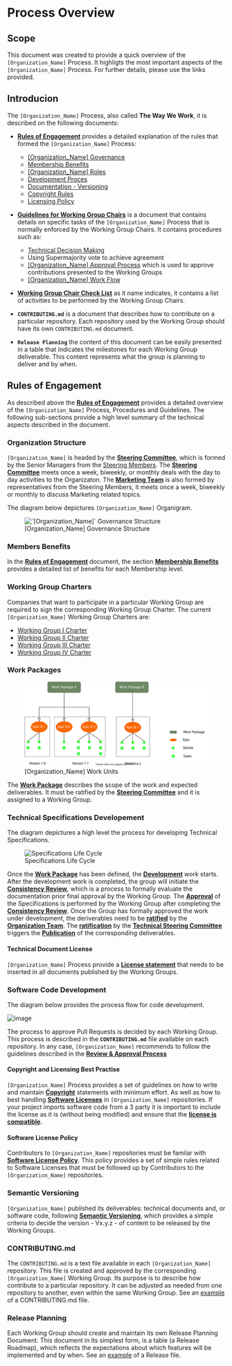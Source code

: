 # Process Overview

## Scope
This document was created to provide a quick overview of the `[Organization_Name]` Process. It highligts the most important aspects of the `[Organization_Name]` Process. For further details, please  use the links provided.

## Introducion
The `[Organization_Name]` Process, also called **The Way We Work**, it is described on the following documents:
* **[Rules of Engagement](./rules_of_engagement.md)** provides a detailed explanation of the rules that formed the `[Organization_Name]` Process:
  * [[Organization_Name] Governance](./rules_of_engagement.md#governance)
  * [Membership Benefits](./rules_of_engagement.md#membership-benefits)
  * [[Organization_Name] Roles](./rules_of_engagement.md#what-to-expect-from-the-organizataion-roles)
  * [Development Proces](./rules_of_engagement.md#process)
  * [Documentation - Versioning](./rules_of_engagement.md#documentation)
  * [Copyright Rules](./rules_of_engagement.md#copyright)
  * [Licensing Policy](./rules_of_engagement.md#licenses)

* **[Guidelines for Working Group Chairs](./guidelines-for-wg-chairs.md)** is a document that contains details on specific tasks of the `[Organization_Name]` Process that is normally  enforced by the Working Group Chairs. It contains procedures such as:
  * [Technical Decision Making](./guidelines-for-wg-chairs.md#technical-decision-making)
  * Using Supermajority vote to achieve agreement
  * [[Organization_Name] Approval Process](./guidelines-for-wg-chairs.md#omp-approval-process) which is used to approve contributions presented to the Working Groups 
  * [[Organization_Name] Work Flow](./guidelines-for-wg-chairs.md#github-flows)

* **[Working Group Chair Check List](./wg-chair-check-list.md)** as it name indicates, it contains a list of activities to be performed by the Working Group Chairs.

* **`CONTRIBUTING.md`** is a document that describes how to contribute on a particular repository. Each repository used by the Working Group should have its own `CONTRIBUTING.md` document.

* **`Release Planning`** the content of this document can be easily presented in a table that indicates the milestones for each Working Group deliverable. This content represents what the group is planning to deliver and by when.

## Rules of Engagement
As described above the **[Rules of Engagement](./rules_of_engagement.md)** provides a detailed overview of the `[Organization_Name]` Process, Procedures and Guidelines. 
The following sub-sections provide a high level summary of the technical aspects described in the document.

### Organization Structure
`[Organization_Name]` is headed by the **[Steering Committee](./rules_of_engagement.md#steering-committee)**, which is formed by the Senior Managers from the [Steering Members](https://open-manufacturing.org/). The **[Steering Committee](./rules_of_engagement.md#steering-committee)** meets once a week, biweekly, or monthly deals with the day to day activities to the Organizaton.
The **[Marketing Team](./rules_of_engagement.md#marketing-team)** is also formed by representatives from the Steering Members, it meets once a week, biweekly or monthly to discuss Marketing related topics.

The diagram below depictures `[Organization_Name]` Organigram.
<figure>
	<img src="images/omp_governance.svg" alt="`[Organization_Name]` Governance Structure">
	<figcaption>[Organization_Name] Governance Structure</figcaption>
</figure>

### Members Benefits
In the **[Rules of Engagement](./rules_of_engagement.md)** document, the section **[Membership Benefits](./rules_of_engagement.md#membership-benefits)** provides a detailed list of benefits for each Membership level.


### Working Group Charters
Companies that want to participate in a particular Working Group are required to sign the corresponding Working Group Charter. The current `[Organization_Name]` Working Group Charters are:

* [Working Group I Charter]()
* [Working Group II Charter]()
* [Working Group III Charter]()
* [Working Group IV Charter]()

### Work Packages
<figure>
	<img src="images/breakdown.svg" alt="[Organization_Name] Work Units">
	<figcaption>[Organization_Name] Work Units</figcaption>
</figure>

The **[Work Package](./rules_of_engagement.md#work-packages)** describes the scope of the work and expected deliverables. It must be ratified by the **[Steering Committee](./rules_of_engagement.md#steering-committee)** and it is assigned to a Working Group.

### Technical Specifications Developement
The diagram depictures a high level the process for developing Technical Specifications.

<figure>
	<img src="images/life_cycle.svg" alt="Specifications Life Cycle">
	<figcaption>Specifications Life Cycle</figcaption>
</figure>

Once the **[Work Package](./rules_of_engagement.md#work-packages)** has been defined, the **[Development](./rules_of_engagement.md#work-flow-for-technical-specifications-development)** work starts. After the development work is completed, the group will initiate the **[Consistency Review](./guidelines-for-wg-chairs.md#work-flow-for-technical-specifications-development)**, which is a process to formally evaluate the documentation prior final approval by the Working Group.
The **[Approval](./guidelines-for-wg-chairs.md#omp-approval-process)** of the Specifications is performed by the Working Group after completing the **[Consistency Review](./guidelines-for-wg-chairs.md#work-flow-for-technical-specifications-development)**.
Once the Group has formally approved the work under development, the deriverables need to be **[ratified](./guidelines-for-wg-chairs.md#work-flow-for-technical-specifications-development)** by the **[Organization Team](./rules_of_engagement.md#organization-team)**. The **[ratification](./guidelines-for-wg-chairs.md#work-flow-for-technical-specifications-development)** by the **[Technical Steering Committee](./rules_of_engagement.md#organization-team)** triggers the  **[Publication](./guidelines-for-wg-chairs.md#work-flow-for-technical-specifications-development)** of the corresponding deliverables.

#### Technical Document License
`[Organization_Name]` Process provide a **[License statement](./rules_of_engagement.md#technical-document-license)** that needs to be inserted in all documents published by the Working Groups.

### Software Code Development
The diagram below provides the process flow for code development.

![image](https://user-images.githubusercontent.com/3258579/136839210-fcd218ea-7227-407e-a5b2-4e4c555ad54d.png)

The process to approve Pull Requests is decided by each Working Group. This process is described in the **`CONTRIBUTING.md`** file available on each repository. In any case, `[Organization_Name]` recommends to follow the guidelines described in the **[Review & Approval Process](./guidelines-for-wg-chairs.md#[Organization_Name]-approval-process)**

#### Copyright and Licensing Best Practise
`[Organization_Name]` Process provides a set of guidelines on how to write and maintain **[Copyright](./rules_of_engagement.md#copyright)** statements with minimum effort. As well as how to best handling **[Software Licenses](./rules_of_engagement.md#licenses)** in `[Organization_Name]` repositories. If your project imports software code from a 3 party it is important to include the license as it is (without being modified) and ensure that the **[license is compatible](./rules_of_engagement.md#omp-software-license-policy)**.

#### Software License Policy
Contributors to `[Organization_Name]` repositories must be familar with **[Software License Policy](./rules_of_engagement.md#software-license-policy)**. This policy provides a set of simple rules related to Software Licenses that must be followed up by Contributors to the `[Organization_Name]` repositories.


### Semantic Versioning
`[Organization_Name]` published its deliverables: technical documents and, or software code, following **[Semantic Versioning](./rules_of_engagement.md#semantic-versioning)**, which provides a simple criteria to decide the version - Vx.y.z - of content to be released by the Working Groups.

### CONTRIBUTING.md
The `CONTRIBUTING.md` is a text file available in each `[Organization_Name]` repository. This file is created and approved by the corresponding `[Organization_Name]` Working Group. Its purpose is to describe how contribute to a particular repository. It can be adjusted as needed from one repository to another, even within the same Working Group. See an [example]() of a CONTRIBUTING.md file.

### Release Planning
Each Working Group should create and maintain its own Release Planning Document. This document in its simplest form, is a table (a Release Roadmap), which reflects the expectations about which features will be implemented and by when. See an [example]() of a Release file.